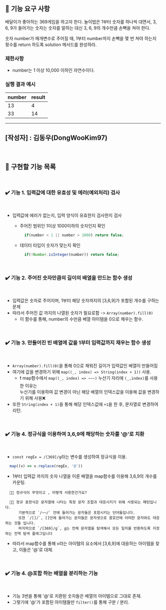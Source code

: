 ## 🚀 기능 요구 사항

배달이가 좋아하는 369게임을 하고자 한다. 놀이법은 1부터 숫자를 하나씩 대면서, 3, 6, 9가 들어가는 숫자는 숫자를 말하는 대신 3, 6, 9의 개수만큼 손뼉을 쳐야 한다.

숫자 number가 매개변수로 주어질 때, 1부터 number까지 손뼉을 몇 번 쳐야 하는지 횟수를 return 하도록 solution 메서드를 완성하라.

### 제한사항

- number는 1 이상 10,000 이하인 자연수이다.

### 실행 결과 예시

| number | result |
| --- | --- |
| 13 | 4 |
| 33 | 14 |


------------------------------
## [작성자] : 김동우(DongWooKim97)
</br> 

## 📝 구현할 기능 목록
</br> 

### ✔️ 기능 1. 입력값에 대한 유효성 및 에러(예외처리) 검사
<br>

  - 입력값에 에러가 없는지, 입력 양식이 유효한지 검사한지 검사  

	  - 주어진 범위인 1이상 1000이하의 숫자인지 확인

        ```javascript 
          if(number < 1 || number > 1000) return false;
        ```
  
	  - 데이터 타입이 숫자가 맞는지 확인

        ```javascript 
          if(!Number.isInteger(number)) return false;
        ```
    
</br>

### ✔️ 기능 2. 주어진 숫자만큼의 길이의 배열을 만드는 함수 생성
<br>

- 입력값은 숫자로 주어지며, 1부터 해당 숫자까지의 [3,6,9]가 포함된 개수를 구하는 문제
- 따라서 주어진 값 까지의 나열된 숫자가 필요로함 -> ```Array(number).fill(0)```
  - 이 함수를 통해, number의 수만큼 배열 아이템을 0으로 채우는 함수.

<br>

### ✔️ 기능 3. 만들어진 빈 배열에 값을 1부터 입력값까지 채우는 함수 생성
<br>

- ```Array(number).fill(0)```을 통해 0으로 채워진 길이가 입력값인 배열이 만들어짐
- 여기에 값을 변경하기 위해 ```map((_, index) => String(index + 1))``` 사용.
  - ❗️ map함수에서 ```map((_, index) => ~~~)``` 누산기 자리에 ```(_,index)```를 사용한 이유는<br>
  누산기를 이용하여 값 변경이 아닌 해당 배열의 인덱스값을 이용해 값을 변경하기 위해 사용❌
- 또한 ```String(index + 1)```을 통해 해당 인덱스값에 ```+1```을 한 후, 문자열로 변경하여 리턴.

<br>


### ✔️ 기능 4. 정규식을 이용하여 3,6,9에 해당하는 숫자를 '@'로 치환
<br>

- ```const regEx = /[369]/g```라는 변수를 생성하여 정규식을 이용.
```javascript
  map((v) => v.replace(regEx, '@'))
```
- 1부터 입력값 까지의 숫자 나열을 이룬 배열을 map함수를 이용해 3,6,9의 개수를 카운팅.
```
  🤷🏽 정규식이 무엇이고 , 어떻게 사용한건가요?

  🙋🏽 정규 표현식은 문자열에 나타는 특정 문자 조합과 대응시키기 위해 사용되는 패턴입니다.
      기본적으로 `/~~/` 안에 들어가는 문자들은 포함시키는 단어들입니다. 
      또한 `/[]/`, []안에 들어가는 문자들은 문자셋으로 괄호안에 어떠한 문자와도 대응하는 것들 입니다. 
      마지막으로 `/[369]/g`, g는 전체 문자열을 탐색해서 모든 일치를 반환하도록 지정하는 전역 탐색 플래그입니다 
```
- 따라서 map함수를 통해 v라는 아이템의 요소에서 [3,6,9]에 대응하는 아이템을 찾고, 이들은 '@'로 대체.

<br>

### ✔️ 기능 4. @포함 하는 배열을 분리하는 기능 
<br>

- 기능 3번을 통해 '@'로 치환된 숫자들은 배열의 아이템으로 그대로 존재.
- 그렇기에 '@'가 포함된 아이템들만 ```filter()```를 통해 구분 / 분리.
